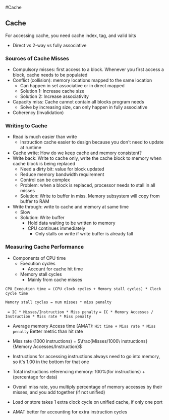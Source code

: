 #Cache 
## Cache

For accessing cache, you need cache index, tag, and valid bits

- Direct vs 2-way vs fully associative

### Sources of Cache Misses

- Compulsory misses: first access to a block. Whenever you first access a block, cache needs to be populated
- Conflict (collision): memory locations mapped to the same location
	- Can happen in set associative or in direct mapped
	- Solution 1: Increase cache size
	- Solution 2: Increase associativity
- Capacity miss: Cache cannot contain all blocks program needs
	- Solve by increasing size, can only happen in fully associative
- Coherency (Invalidation)

### Writing to Cache

- Read is much easier than write
	- Instruction cache easier to design because you don't need to update at runtime
- Cache write: How do we keep cache and memory consistent?
- Write back: Write to cache only, write the cache block to memory when cache block is being replaced
	- Need a dirty bit: value for block updated
	- Reduce memory bandwidth requirement
	- Control can be complex
	- Problem: when a block is replaced, processor needs to stall in all misses
	- Solution: Write to buffer in miss. Memory subsystem will copy from buffer to RAM
- Write through: write to cache and memory at same time
	- Slow
	- Solution: Write buffer
		- Hold data waiting to be written to memory
		- CPU continues immediately
			- Only stalls on write if write buffer is already fall

### Measuring Cache Performance

- Components of CPU time
	- Execution cycles
		- Account for cache hit time
	- Memory stall cycles
		- Mainly from cache misses

`CPU Execution time = (CPU clock cycles + Memory stall cycles) * Clock cycle time`

`Memory stall cycles = num misses * miss penalty`

` = IC * Misses/Instruction * Miss penalty`
`= IC * Memory Accesses / Instruction * Miss rate * Miss penalty`

- Average memory Access time (AMAT):
	`Hit time + Miss rate * Miss penalty`
		Better metric than hit rate

- Miss rate (1000 instructions) = $\frac{Misses/1000\ instructions}{Memory Accesses/Instruction}$
- Instructions for accessing instructions always need to go into memory, so it's 1.00 in the bottom for that one
- Total instructions referencing memory: 100%(for instructions) + (percentage for data)
- Overall miss rate, you multiply percentage of memory accesses by their misses, and you add together (if not unified)

- Load or store takes 1 extra clock cycle on unified cache, if only one port
- AMAT better for accounting for extra instruction cycles